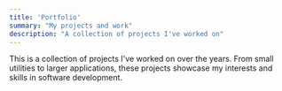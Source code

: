 ```yaml
---
title: 'Portfolio'
summary: "My projects and work"
description: "A collection of projects I've worked on"
---
```


This is a collection of projects I've worked on over the years. From small utilities to larger applications, these projects showcase my interests and skills in software development.
